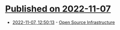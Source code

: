 # [Published on 2022-11-07](index.md)

* [2022-11-07, 12:50:13](https://lobste.rs/s/csaqfj/open_source_infrastructure) - [Open Source Infrastructure](https://opensourceinfra.org/)
